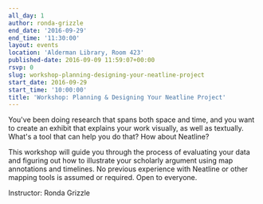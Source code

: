 ```yaml
---
all_day: 1
author: ronda-grizzle
end_date: '2016-09-29'
end_time: '11:30:00'
layout: events
location: 'Alderman Library, Room 423'
published-date: 2016-09-09 11:59:07+00:00
rsvp: 0
slug: workshop-planning-designing-your-neatline-project
start_date: 2016-09-29
start_time: '10:00:00'
title: 'Workshop: Planning & Designing Your Neatline Project'
---
```


You've been doing research that spans both space and time, and you want to create an exhibit that explains your work visually, as well as textually. What's a tool that can help you do that? How about Neatline?

This workshop will guide you through the process of evaluating your data and figuring out how to illustrate your scholarly argument using map annotations and timelines. No previous experience with Neatline or other mapping tools is assumed or required. Open to everyone.

Instructor: Ronda Grizzle
